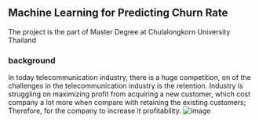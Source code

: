 ## Machine Learning for Predicting Churn Rate
The project is the part of Master Degree at Chulalongkorn University Thailand

### background
In today telecommunication industry, there is a huge competition, on of the challenges in the telecommunication industry is the retention. Industry is struggling on maximizing profit from acquiring a new customer, which cost company a lot more when compare with retaining the existing customers; Therefore, for the company to increase it profitability.
![image](https://user-images.githubusercontent.com/112625065/212529332-b7a3088e-1bba-4832-8a69-cfd90bdc68da.png)


